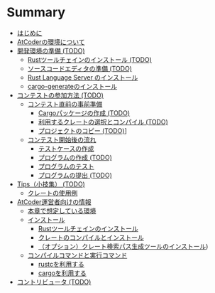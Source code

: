 <!-- -*- coding:utf-8-unix -*- -->

# Summary

- [はじめに](./introduction.md)
- [AtCoderの環境について](./environment.md)
- [開発環境の準備 (TODO)](./installation/index.md)
  - [Rustツールチェインのインストール (TODO)](./installation/toolchain.md)
  - [ソースコードエディタの準備 (TODO)](./installation/editor.md)
  - [Rust Language Server のインストール](./installation/rls.md)
  - [cargo-generateのインストール](./installation/cargo-generate.md)
- [コンテストの参加方法 (TODO)](./participate/index.md)
  - [コンテスト直前の事前準備](./participate/before-contest/index.md)
    - [Cargoパッケージの作成 (TODO)](./participate/before-contest/generate-project.md)
    - [利用するクレートの選択とコンパイル (TODO)](./participate/before-contest/choose-crates.md)
    - [プロジェクトのコピー (TODO)](./participate/before-contest/copy-project.md)]
  - [コンテスト開始後の流れ](./participate/during-contest/index.md)
    - [テストケースの作成](./participate/during-contest/write-tests.md)
    - [プログラムの作成 (TODO)](./participate/during-contest/write-program.md)
    - [プログラムのテスト](./participate/during-contest/test.md)
    - [プログラムの提出 (TODO)](./participate/during-contest/submit.md)
- [Tips（小技集） (TODO)](./tips.md)
  - [クレートの使用例](./use-crates.md)
- [AtCoder運営者向けの情報](./atcoder-env/index.md)
  - [本章で想定している環境](./atcoder-env/supported-environment.md)
  - [インストール](./atcoder-env/installation.md)
    - [Rustツールチェインのインストール](./atcoder-env/installing-rust-toolchain.md)
    - [クレートのコンパイルとインストール](./atcoder-env/installing-rust-crates.md)
    - [（オプション）クレート検索パス生成ツールのインストール](./atcoder-env/installing-rustc-dep-option-generator.md))
  - [コンパイルコマンドと実行コマンド](./atcoder-env/compiling-and-running-program.md)
      - [rustcを利用する](./atcoder-env/compiling-and-running-using-rustc.md)
      - [cargoを利用する](./atcoder-env/compiling-and-running-using-cargo.md)
- [コントリビュータ (TODO)](./contributors.md)
